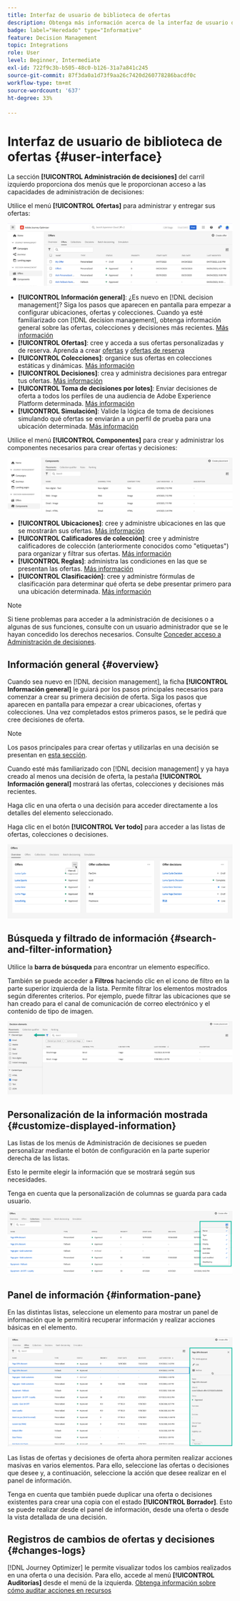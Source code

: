 ```yaml
---
title: Interfaz de usuario de biblioteca de ofertas
description: Obtenga más información acerca de la interfaz de usuario de la biblioteca de ofertas
badge: label="Heredado" type="Informative"
feature: Decision Management
topic: Integrations
role: User
level: Beginner, Intermediate
exl-id: 722f9c3b-b505-48c0-b126-31a7a841c245
source-git-commit: 87f3da0a1d73f9aa26c7420d260778286bacdf0c
workflow-type: tm+mt
source-wordcount: '637'
ht-degree: 33%

---
```


# Interfaz de usuario de biblioteca de ofertas {#user-interface}

La sección **[!UICONTROL Administración de decisiones]** del carril izquierdo proporciona dos menús que le proporcionan acceso a las capacidades de administración de decisiones:

Utilice el menú **[!UICONTROL Ofertas]** para administrar y entregar sus ofertas:


![](../assets/offers_menu.png)

* **[!UICONTROL Información general]**: ¿Es nuevo en [!DNL decision management]? Siga los pasos que aparecen en pantalla para empezar a configurar ubicaciones, ofertas y colecciones. Cuando ya esté familiarizado con [!DNL decision management], obtenga información general sobre las ofertas, colecciones y decisiones más recientes. [Más información](#overview)
* **[!UICONTROL Ofertas]**: cree y acceda a sus ofertas personalizadas y de reserva. Aprenda a crear [ofertas](../offer-library/creating-personalized-offers.md) y [ofertas de reserva](../offer-library/creating-fallback-offers.md)
* **[!UICONTROL Colecciones]**: organice sus ofertas en colecciones estáticas y dinámicas. [Más información](../offer-library/creating-collections.md)
* **[!UICONTROL Decisiones]**: crea y administra decisiones para entregar tus ofertas. [Más información](../offer-activities/create-offer-activities.md)
* **[!UICONTROL Toma de decisiones por lotes]**: Enviar decisiones de oferta a todos los perfiles de una audiencia de Adobe Experience Platform determinada. [Más información](../batch-delivery.md)
* **[!UICONTROL Simulación]**: Valide la lógica de toma de decisiones simulando qué ofertas se enviarán a un perfil de prueba para una ubicación determinada. [Más información](../offer-activities/simulation.md)

Utilice el menú **[!UICONTROL Componentes]** para crear y administrar los componentes necesarios para crear ofertas y decisiones:

![](../assets/offer_activities.png)

* **[!UICONTROL Ubicaciones]**: cree y administre ubicaciones en las que se mostrarán sus ofertas. [Más información](../offer-library/creating-placements.md)
* **[!UICONTROL Calificadores de colección]**: cree y administre calificadores de colección (anteriormente conocidos como &quot;etiquetas&quot;) para organizar y filtrar sus ofertas. [Más información](../offer-library/creating-tags.md)
* **[!UICONTROL Reglas]**: administra las condiciones en las que se presentan las ofertas. [Más información](../offer-library/creating-decision-rules.md)
* **[!UICONTROL Clasificación]**: cree y administre fórmulas de clasificación para determinar qué oferta se debe presentar primero para una ubicación determinada. [Más información](../ranking/create-ranking-formulas.md)

>[!NOTE]
>
>Si tiene problemas para acceder a la administración de decisiones o a algunas de sus funciones, consulte con un usuario administrador que se le hayan concedido los derechos necesarios. Consulte [Conceder acceso a Administración de decisiones](starting-offer-decisioning.md#granting-acess-to-decision-management).

## Información general {#overview}

Cuando sea nuevo en [!DNL decision management], la ficha **[!UICONTROL Información general]** le guiará por los pasos principales necesarios para comenzar a crear su primera decisión de oferta. Siga los pasos que aparecen en pantalla para empezar a crear ubicaciones, ofertas y colecciones. Una vez completados estos primeros pasos, se le pedirá que cree decisiones de oferta.

>[!NOTE]
>
>Los pasos principales para crear ofertas y utilizarlas en una decisión se presentan en [esta sección](../offer-library/key-steps.md).

Cuando esté más familiarizado con [!DNL decision management] y ya haya creado al menos una decisión de oferta, la pestaña **[!UICONTROL Información general]** mostrará las ofertas, colecciones y decisiones más recientes.

Haga clic en una oferta o una decisión para acceder directamente a los detalles del elemento seleccionado.

Haga clic en el botón **[!UICONTROL Ver todo]** para acceder a las listas de ofertas, colecciones o decisiones.

![](../assets/overview_view-all.png)

## Búsqueda y filtrado de información {#search-and-filter-information}

Utilice la **barra de búsqueda** para encontrar un elemento específico.

También se puede acceder a **Filtros** haciendo clic en el icono de filtro en la parte superior izquierda de la lista. Permite filtrar los elementos mostrados según diferentes criterios. Por ejemplo, puede filtrar las ubicaciones que se han creado para el canal de comunicación de correo electrónico y el contenido de tipo de imagen.

![](../assets/filters.png)

## Personalización de la información mostrada {#customize-displayed-information}

Las listas de los menús de Administración de decisiones se pueden personalizar mediante el botón de configuración en la parte superior derecha de las listas.

Esto le permite elegir la información que se mostrará según sus necesidades.

Tenga en cuenta que la personalización de columnas se guarda para cada usuario.

![](../assets/columns.png)

## Panel de información {#information-pane}

En las distintas listas, seleccione un elemento para mostrar un panel de información que le permitirá recuperar información y realizar acciones básicas en el elemento.

![](../assets/information-pane.png)

Las listas de ofertas y decisiones de oferta ahora permiten realizar acciones masivas en varios elementos. Para ello, seleccione las ofertas o decisiones que desee y, a continuación, seleccione la acción que desee realizar en el panel de información.

Tenga en cuenta que también puede duplicar una oferta o decisiones existentes para crear una copia con el estado **[!UICONTROL Borrador]**. Esto se puede realizar desde el panel de información, desde una oferta o desde la vista detallada de una decisión.

## Registros de cambios de ofertas y decisiones {#changes-logs}

[!DNL Journey Optimizer] le permite visualizar todos los cambios realizados en una oferta o una decisión. Para ello, accede al menú **[!UICONTROL Auditorías]** desde el menú de la izquierda. [Obtenga información sobre cómo auditar acciones en recursos](../../privacy/audit-logs.md)
